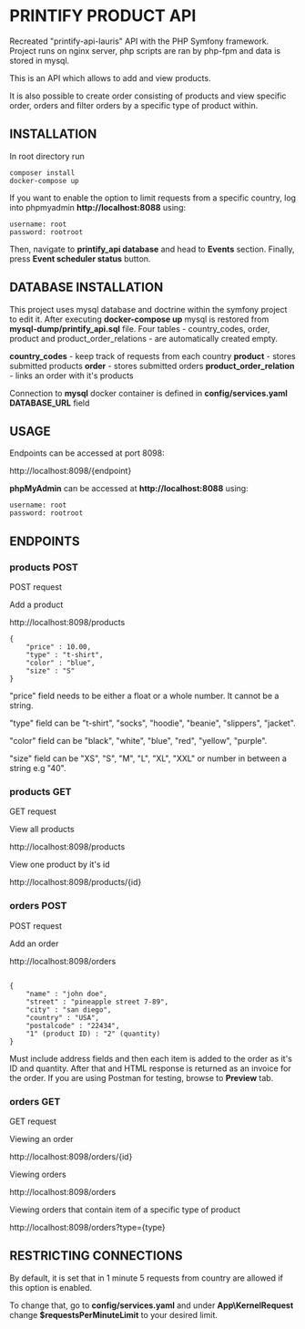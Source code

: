 # PRINTIFY PRODUCT API

Recreated "printify-api-lauris" API with the PHP Symfony framework.
Project runs on nginx server, php scripts are ran by php-fpm and data is stored in mysql.

This is an API which allows to add and view products.

It is also possible to create order consisting of products and view specific order, orders and filter orders by a specific type of product within.

## INSTALLATION

In root directory run

```
composer install
docker-compose up
```

If you want to enable the option to limit requests from a specific country, log into phpmyadmin **http://localhost:8088** using:

```
username: root
password: rootroot
```

Then, navigate to **printify_api database** and head to **Events** section. Finally, press **Event scheduler status** button.

## DATABASE INSTALLATION

This project uses mysql database and doctrine within the symfony project to edit it.
After executing **docker-compose up** mysql is restored from **mysql-dump/printify_api.sql** file. Four tables - country_codes, order, product and product_order_relations - are automatically created empty.

**country_codes** - keep track of requests from each country
**product** - stores submitted products
**order** - stores submitted orders
**product_order_relation** - links an order with it's products


Connection to **mysql** docker container is defined in **config/services.yaml DATABASE_URL** field

## USAGE

Endpoints can be accessed at port 8098:

http://localhost:8098/{endpoint}

**phpMyAdmin** can be accessed at **http://localhost:8088** using:

```
username: root
password: rootroot
```


## ENDPOINTS

### products POST

POST request

Add a product

http://localhost:8098/products
```
{
	"price" : 10.00,
	"type" : "t-shirt",
	"color" : "blue",
	"size" : "S"
}
```
"price" field needs to be either a float or a whole number. It cannot be a string.


"type" field can be "t-shirt", "socks", "hoodie", "beanie", "slippers", "jacket".

"color" field can be "black", "white", "blue", "red", "yellow", "purple".

"size" field can be "XS", "S", "M", "L", "XL", "XXL" or number in between a string e.g "40".

### products GET

GET request

View all products

http://localhost:8098/products


View one product by it's id

http://localhost:8098/products/{id}


### orders POST

POST request

Add an order

http://localhost:8098/orders

```

{
	"name" : "john doe",
	"street" : "pineapple street 7-89",
	"city" : "san diego",
	"country" : "USA",
	"postalcode" : "22434",
	"1" (product ID) : "2" (quantity)
}
```

Must include address fields and then each item is added to the order as it's ID and quantity.
After that and HTML response is returned as an invoice for the order. If you are using Postman for testing,
browse to **Preview** tab.

### orders GET

GET request

Viewing an order

http://localhost:8098/orders/{id}

Viewing orders

http://localhost:8098/orders

Viewing orders that contain item of a specific type of product

http://localhost:8098/orders?type={type}

## RESTRICTING CONNECTIONS

By default, it is set that in 1 minute 5 requests from country are allowed if this option is enabled.

To change that, go to **config/services.yaml** and under **App\KernelRequest** change **$requestsPerMinuteLimit** to your desired limit.

